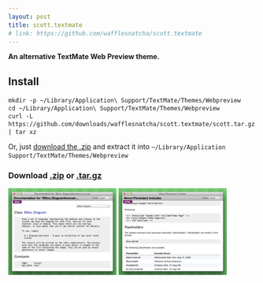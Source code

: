 ```yaml
---
layout: post
title: scott.textmate
# link: https://github.com/wafflesnatcha/scott.textmate
---
```

**An alternative TextMate Web Preview theme.**

## Install

	mkdir -p ~/Library/Application\ Support/TextMate/Themes/Webpreview
	cd ~/Library/Application\ Support/TextMate/Themes/Webpreview
	curl -L https://github.com/downloads/wafflesnatcha/scott.textmate/scott.tar.gz | tar xz

Or, just [download the .zip][.zip] and extract it into `~/Library/Application Support/TextMate/Themes/Webpreview`

### Download [.zip][] or [.tar.gz][]

<div class="gallery">
	<a class="image" href="/projects/scott.textmate/screenshot1.png"><img src="/projects/scott.textmate/screenshot1_small.png"></a>
	<a class="image" href="/projects/scott.textmate/screenshot2.png"><img src="/projects/scott.textmate/screenshot2_small.png"></a>
</div>

[.zip]: https://github.com/downloads/wafflesnatcha/scott.textmate/scott.zip
[.tar.gz]: https://github.com/downloads/wafflesnatcha/scott.textmate/scott.tar.gz
